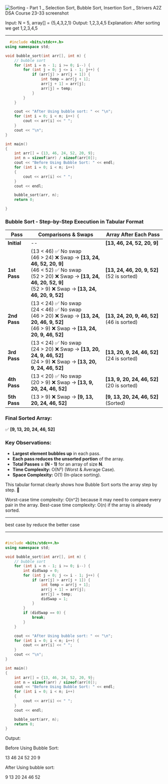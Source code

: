 
![Sorting - Part 1 _ Selection Sort, Bubble Sort, Insertion Sort _ Strivers A2Z DSA Course 23-33 screenshot](https://github.com/user-attachments/assets/8e8e4de1-5f84-4580-ace4-f617f86cdef8)


Input: N = 5, array[] = {5,4,3,2,1}
Output: 1,2,3,4,5
Explanation: After sorting we get 1,2,3,4,5


---

```cpp
  #include <bits/stdc++.h>
using namespace std;

void bubble_sort(int arr[], int n) {
    // bubble sort
    for (int i = n - 1; i >= 0; i--) {
        for (int j = 0; j <= i - 1; j++) {
            if (arr[j] > arr[j + 1]) {
                int temp = arr[j + 1];
                arr[j + 1] = arr[j];
                arr[j] = temp;
            }
        }
    }

    cout << "After Using bubble sort: " << "\n";
    for (int i = 0; i < n; i++) {
        cout << arr[i] << " ";
    }
    cout << "\n";
}

int main()
{
    int arr[] = {13, 46, 24, 52, 20, 9};
    int n = sizeof(arr) / sizeof(arr[0]);
    cout << "Before Using Bubble Sort: " << endl;
    for (int i = 0; i < n; i++)
    {
        cout << arr[i] << " ";
    }
    cout << endl;

    bubble_sort(arr, n);
    return 0;

}

```
### **Bubble Sort - Step-by-Step Execution in Tabular Format**  

| **Pass** | **Comparisons & Swaps** | **Array After Each Pass** |
|----------|------------------------|---------------------------|
| **Initial** | -- | **[13, 46, 24, 52, 20, 9]** |
| **1st Pass** | (13 < 46) ✅ No swap <br> (46 > 24) ❌ Swap → **[13, 24, 46, 52, 20, 9]** <br> (46 < 52) ✅ No swap <br> (52 > 20) ❌ Swap → **[13, 24, 46, 20, 52, 9]** <br> (52 > 9) ❌ Swap → **[13, 24, 46, 20, 9, 52]** | **[13, 24, 46, 20, 9, 52]** (52 is sorted) |
| **2nd Pass** | (13 < 24) ✅ No swap <br> (24 < 46) ✅ No swap <br> (46 > 20) ❌ Swap → **[13, 24, 20, 46, 9, 52]** <br> (46 > 9) ❌ Swap → **[13, 24, 20, 9, 46, 52]** | **[13, 24, 20, 9, 46, 52]** (46 is sorted) |
| **3rd Pass** | (13 < 24) ✅ No swap <br> (24 > 20) ❌ Swap → **[13, 20, 24, 9, 46, 52]** <br> (24 > 9) ❌ Swap → **[13, 20, 9, 24, 46, 52]** | **[13, 20, 9, 24, 46, 52]** (24 is sorted) |
| **4th Pass** | (13 < 20) ✅ No swap <br> (20 > 9) ❌ Swap → **[13, 9, 20, 24, 46, 52]** | **[13, 9, 20, 24, 46, 52]** (20 is sorted) |
| **5th Pass** | (13 > 9) ❌ Swap → **[9, 13, 20, 24, 46, 52]** | **[9, 13, 20, 24, 46, 52]** (Sorted) |

### **Final Sorted Array:**  
✅ **[9, 13, 20, 24, 46, 52]**  

### **Key Observations:**  
- **Largest element bubbles up** in each pass.
- **Each pass reduces the unsorted portion** of the array.
- **Total Passes = (N - 1)** for an array of size **N**.
- **Time Complexity:** O(N²) (Worst & Average Case).  
- **Space Complexity:** O(1) (In-place sorting).  

This tabular format clearly shows how Bubble Sort sorts the array step by step. 🚀

Worst-case time complexity: O(n^2) because it may need to compare every pair in the array.
Best-case time complexity: O(n) if the array is already sorted.



---



best case by reduce the better case

---

```cpp

#include <bits/stdc++.h>
using namespace std;

void bubble_sort(int arr[], int n) {
    // bubble sort
    for (int i = n - 1; i >= 0; i--) {
        int didSwap = 0;
        for (int j = 0; j <= i - 1; j++) {
            if (arr[j] > arr[j + 1]) {
                int temp = arr[j + 1];
                arr[j + 1] = arr[j];
                arr[j] = temp;
                didSwap = 1;
            }
        }
        if (didSwap == 0) {
            break;
        }
    }

    cout << "After Using bubble sort: " << "\n";
    for (int i = 0; i < n; i++) {
        cout << arr[i] << " ";
    }
    cout << "\n";
}

int main()
{
    int arr[] = {13, 46, 24, 52, 20, 9};
    int n = sizeof(arr) / sizeof(arr[0]);
    cout << "Before Using Bubble Sort: " << endl;
    for (int i = 0; i < n; i++)
    {
        cout << arr[i] << " ";
    }
    cout << endl;

    bubble_sort(arr, n);
    return 0;
}

```
Output: 

Before Using Bubble Sort:

13 46 24 52 20 9

After Using bubble sort:

9 13 20 24 46 52

